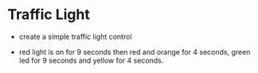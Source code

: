 # Traffic Light

  - create a simple traffic light control
  
  - red light is on for 9 seconds then red and orange for 4 seconds, green led for 9 seconds and yellow for 4 seconds.
